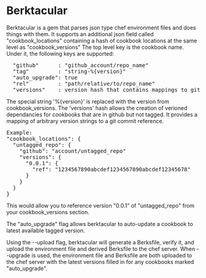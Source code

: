 Berktacular
===========

Berktacular is a gem that parses json type chef environment files and does things with them.
It supports an additional json field called "cookbook_locations" containing a hash of cookbook locations at the same level as "cookbook_versions"
The top level key is the cookbook name.  Under it, the following keys are supported:
<pre>
  "github"      : "github_account/repo_name"
  "tag"         : "string-%{version}"
  "auto_upgrade": true
  "rel"         : "path/relative/to/repo_name"
  "versions"    : version hash that contains mappings to github commit refs.  see below.
</pre>
The special string '%{version}' is replaced with the version from cookbook_versions.
The 'versions' hash allows the creation of verioned dependancies for cookbooks that are in github but not tagged.  It provides a mapping of arbitrary version strings to a git commit reference.
<pre>
Example:
"cookbook_locations": {
  "untagged_repo": {
    "github": "account/untagged_repo"
    "versions": {
      "0.0.1": {
        "ref": "1234567890abcdef1234567890abcdef12345678"
      }
    }
  }
}
</pre>
This would allow you to reference version "0.0.1" of "untagged_repo" from your cookbook_versions section.

The "auto_upgrade" flag allows berktacular to auto-update a cookbook to latest available tagged version.

Using the --upload flag, berktacular will generate a Berksfile, verify it, and upload the environment file and derived Berksfile to the chef server.
When --upgrade is used, the environment file and Berksfile are both uploaded to the chef server with the latest versions filled in for any cookbooks marked "auto_upgrade".

